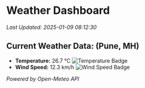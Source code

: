
# Weather Dashboard

_Last Updated: 2025-01-09 08:12:30_

## Current Weather Data: (Pune, MH)
- **Temperature:** 26.7 °C ![Temperature Badge](https://img.shields.io/badge/Temperature-Medium%20Temp-green)
- **Wind Speed:** 12.3 km/h ![Wind Speed Badge](https://img.shields.io/badge/Wind%20Speed-Low%20Wind-blue)

*Powered by Open-Meteo API*
